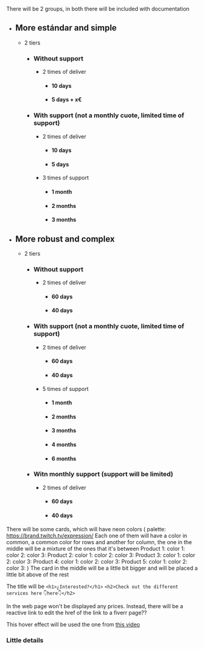 There will be 2 groups, in both there will be included with documentation
- ## More estándar and simple
	- 2 tiers
		- ### Without support
			- 2 times of deliver
				- #### 10 days
				- #### 5 days + x€
		- ### With support (not a monthly cuote, limited time of support) 
			- 2 times of deliver
				- #### 10 days
				- #### 5 days
			- 3 times of support
				- #### 1 month
				- #### 2 months
				- #### 3 months
- ## More robust and complex
	- 2 tiers
		- ### Without support
			- 2 times of deliver
				- #### 60 days
				- #### 40 days
		- ### With support (not a monthly cuote, limited time of support)
			- 2 times of deliver
				- #### 60 days
				- #### 40 days
			- 5 times of support
				- #### 1 month
				- #### 2 months
				- #### 3 months
				- #### 4 months
				- #### 6 months
		- ### Witn monthly support (support will be limited)
			-  2 times of deliver
				- #### 60 days
				- #### 40 days


There will be some cards, which will have neon colors (
	palette: https://brand.twitch.tv/expression/
	Each one of them will have a color in common, a common color for rows and another for column, the one in the middle will be a mixture of the ones that it's between
	Product 1:
		color 1:
		color 2:
		color 3:
	Product 2:
		color 1:
		color 2:
		color 3:
	Product 3:
		color 1:
		color 2:
		color 3:
	Product 4:
		color 1:
		color 2:
		color 3:
	Product 5:
		color 1:
		color 2:
		color 3:
)
The card in the middle will be a little bit bigger and will be placed a little bit above of the rest

The title will be 
`<h1>¿Interested?</h1>`
`<h2>Check out the different services here`
`👇here👇</h2>`

In the web page won't be displayed any prices. Instead, there will be a reactive link to edit the href of the link to a fiverr page??

This hover effect will be used the one from [this video](https://youtu.be/htGfnF1zN4g)

### Little details
